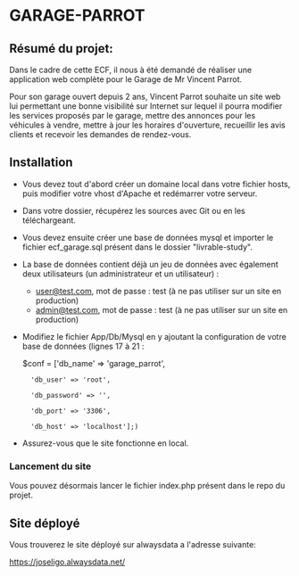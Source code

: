 ﻿# GARAGE-PARROT
## Résumé du projet:
Dans le cadre de cette ECF, il nous à été demandé de réaliser une application web complète pour le Garage de Mr Vincent Parrot.

Pour son garage ouvert depuis 2 ans, Vincent Parrot souhaite un site web lui permettant une bonne visibilité sur Internet sur lequel il pourra modifier les services proposés par le garage, mettre des annonces pour les véhicules à vendre, mettre à jour les horaires d'ouverture, recueillir les avis clients et recevoir les demandes de rendez-vous. 


## Installation
* Vous devez tout d'abord créer un domaine local dans votre fichier hosts, puis modifier votre vhost d'Apache et redémarrer votre serveur.
* Dans votre dossier, récupérez les sources avec Git ou en les téléchargeant.
* Vous devez ensuite créer une base de données mysql et importer le fichier ecf_garage.sql présent dans le dossier "livrable-study".
* La base de données contient déjà un jeu de données avec également deux utilisateurs (un administrateur et un utilisateur) :
    * user@test.com, mot de passe : test (à ne pas utiliser sur un site en production)
    * admin@test.com, mot de passe : test (à ne pas utiliser sur un site en production)
* Modifiez le fichier App/Db/Mysql en y ajoutant la configuration de votre base de données (lignes 17 à 21 :

  $conf = ['db_name' => 'garage_parrot',
  
        'db_user' => 'root',
  
        'db_password' => '',
  
        'db_port' => '3306',
  
        'db_host' => 'localhost'];)
* Assurez-vous que le site fonctionne en local.

### Lancement du site 

Vous pouvez désormais lancer le fichier index.php présent dans le repo du projet.

## Site déployé

Vous trouverez le site déployé sur alwaysdata a l'adresse suivante:

https://joseligo.alwaysdata.net/
